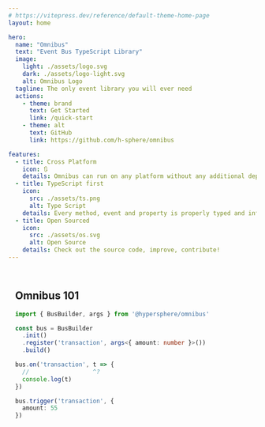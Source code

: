 ```yaml
---
# https://vitepress.dev/reference/default-theme-home-page
layout: home

hero:
  name: "Omnibus"
  text: "Event Bus TypeScript Library"
  image: 
    light: ./assets/logo.svg
    dark: ./assets/logo-light.svg
    alt: Omnibus Logo
  tagline: The only event library you will ever need
  actions:
    - theme: brand
      text: Get Started
      link: /quick-start
    - theme: alt
      text: GitHub
      link: https://github.com/h-sphere/omnibus

features:
  - title: Cross Platform
    icon: 🔃
    details: Omnibus can run on any platform without any additional dependencies
  - title: TypeScript first
    icon:
      src: ./assets/ts.png
      alt: Type Script
    details: Every method, event and property is properly typed and inferred from your code
  - title: Open Sourced
    icon: 
      src: ./assets/os.svg
      alt: Open Source
    details: Check out the source code, improve, contribute!
---
```

<section class="vp-doc">
  <div style="max-width: 1152px; margin: 1em auto; padding: 1em;">

## Omnibus 101
```ts twoslash
import { BusBuilder, args } from '@hypersphere/omnibus'

const bus = BusBuilder
  .init()
  .register('transaction', args<{ amount: number }>())
  .build()

bus.on('transaction', t => {
  //                  ^?
  console.log(t)
})

bus.trigger('transaction', {
  amount: 55
})

```

  </div>
</section>